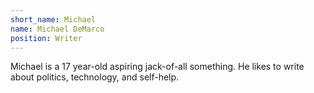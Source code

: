 ```yaml
---
short_name: Michael
name: Michael DeMarco
position: Writer
---
```

Michael is a 17 year-old aspiring jack-of-all something. He likes to write about politics, technology, and self-help.